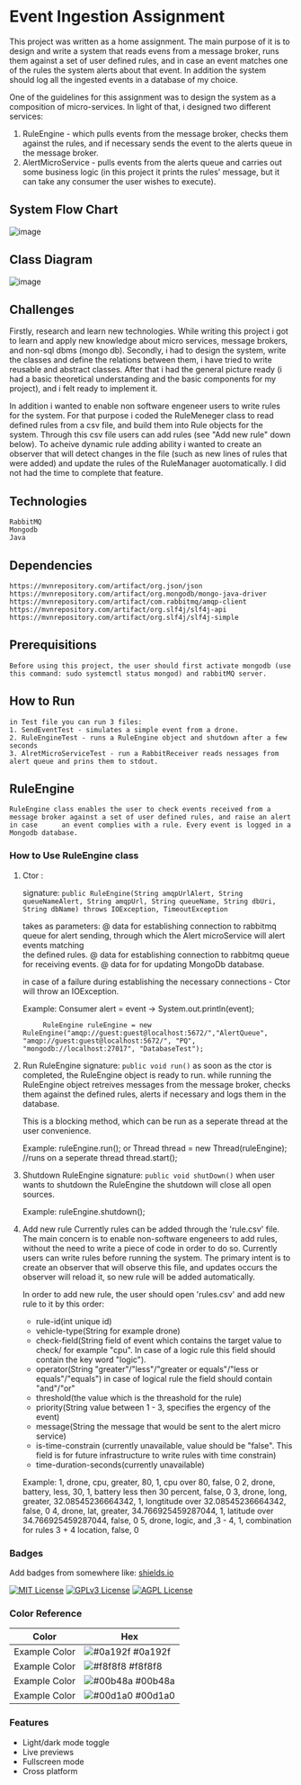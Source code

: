 # Event Ingestion Assignment
This project was written as a home assignment. The main purpose of it is to design and write a system that reads evens from a message broker, runs them against a set of user defined rules, and in case an event matches one of the rules the system alerts about that event. In addition the system should log all the ingested events in a database of my choice.

One of the guidelines for this assignment was to design the system as a composition of micro-services. In light of that, i designed two different services:
1. RuleEngine - which pulls events from the message broker, checks them against the rules, and if necessary sends the event to the alerts queue in the message broker.
2. AlertMicroService - pulls events from the alerts queue and carries out some business logic (in this project it prints the rules' message, but it can take any consumer the user wishes to execute).

## System Flow Chart
![image](https://github.com/avivS12/ruleEngine/assets/150012956/5c8b3694-22b1-4a3a-9a5e-dd7ab380a14a)

## Class Diagram
![image](https://github.com/avivS12/ruleEngine/assets/150012956/f951437d-8327-47fd-8eec-3ee48c1e5616)

## Challenges
Firstly, research and learn new technologies. While writing this project i got to learn and apply new knowledge about micro services, message brokers, and non-sql dbms (mongo db).
Secondly, i had to design the system, write the classes and define the relations between them, i have tried to write reusable and abstract classes. After that i had the general picture ready (i had a basic theoretical understanding and the basic components for my project), and i felt ready to implement it.

In addition i wanted to enable non software engeneer users to write rules for the system. For that purpose i coded the RuleMeneger class to read defined rules from a csv file, and build them into Rule objects for the system. Through this csv file users can add rules (see "Add new rule" down below). To acheive dynamic rule adding ability i wanted to create an observer that will detect changes in the file (such as new lines of rules that were added) and update the rules of the RuleManager auotomatically. I did not had the time to complete that feature. 

## Technologies
    RabbitMQ
    Mongodb
    Java

## Dependencies
    https://mvnrepository.com/artifact/org.json/json
    https://mvnrepository.com/artifact/org.mongodb/mongo-java-driver
    https://mvnrepository.com/artifact/com.rabbitmq/amqp-client
    https://mvnrepository.com/artifact/org.slf4j/slf4j-api
    https://mvnrepository.com/artifact/org.slf4j/slf4j-simple

## Prerequisitions
    Before using this project, the user should first activate mongodb (use this command: sudo systemctl status mongod) and rabbitMQ server.

## How to Run
    in Test file you can run 3 files:
    1. SendEventTest - simulates a simple event from a drone.
    2. RuleEngineTest - runs a RuleEngine object and shutdown after a few seconds
    3. AlretMicroServiceTest - run a RabbitReceiver reads nessages from alert queue and prins them to stdout.
    
## RuleEngine
    RuleEngine class enables the user to check events received from a message broker against a set of user defined rules, and raise an alert in case      an event complies with a rule. Every event is logged in a Mongodb database. 


### How to Use RuleEngine class

1. Ctor :
     
   signature: ```public RuleEngine(String amqpUrlAlert, String queueNameAlert, String amqpUrl, String queueName, String dbUri, String dbName) throws IOException, TimeoutException```
   
    takes as parameters:
    @ data for establishing connection to rabbitmq queue for alert sending, through which the Alert microService will alert events matching    
    the defined rules.
    @ data for establishing connection to rabbitmq queue for receiving events.
    @ data for for updating MongoDb database.
    
    in case of a failure during establishing the necessary connections - Ctor will 
    throw an IOException.
    
    Example:
            Consumer<String> alert = event -> System.out.println(event);

            RuleEngine ruleEngine = new RuleEngine("amqp://guest:guest@localhost:5672/","AlertQueue", "amqp://guest:guest@localhost:5672/", "PQ", "mongodb://localhost:27017", "DatabaseTest");

     
3. Run RuleEngine
   signature: ```public void run()```
    as soon as the ctor is completed, the RuleEngine object is ready to run. 
    while running the RuleEngine object retreives messages from the message broker, 
    checks them against the defined rules, alerts if necessary and logs them in the  
    database.

    This is a blocking method, which can be run as a seperate thread at the user 
    convenience.
    
    Example:
        ruleEngine.run();
        or
        Thread thread = new Thread(ruleEngine); //runs on a seperate thread
        thread.start();


4. Shutdown RuleEngine
   signature: ```public void shutDown()```
    when user wants to shutdown the RuleEngine the shutdown will close all open sources.

    Example:
        ruleEngine.shutdown();
    
    
5. Add new rule
   Currently rules can be added through the 'rule.csv' file. The main concern is to enable non-software engeneers to add rules, without the need to write a piece of code in order to do so. Currently users can write rules before running the system. The primary intent is to create an observer that will observe this file, and updates occurs the observer will reload it, so new rule will be added automatically.
   
   In order to add new rule, the user should open 'rules.csv' and add new rule to it by this order:
   * rule-id(int unique id)
   * vehicle-type(String for example drone)
   * check-field(String field of event which contains the target value to check/ for example "cpu". In case of a logic rule this field should contain the key word "logic").
   * operator(String "greater"/"less"/"greater or equals"/"less or equals"/"equals") in case of logical rule the field should contain "and"/"or"
   * threshold(the value which is the threashold for the rule)
   * priority(String value between 1 - 3, specifies the ergency of the event)
   * message(String the message that would be sent to the alert micro service)
   * is-time-constrain (currently unavailable, value should be "false". This field is for future infrastructure to write rules with time constrain)
   * time-duration-seconds(currently unavailable)


    Example:
       1, drone, cpu, greater, 80, 1, cpu over 80, false, 0
       2, drone, battery, less, 30, 1, battery less then 30 percent, false, 0
       3, drone, long, greater, 32.08545236664342, 1, longtitude over 32.08545236664342, false, 0
       4, drone, lat, greater, 34.766925459287044, 1, latitude over 34.766925459287044, false, 0
       5, drone, logic, and ,3 - 4, 1, combination for rules 3 + 4 location, false, 0

### Badges

Add badges from somewhere like: [shields.io](https://shields.io/)

[![MIT License](https://img.shields.io/badge/License-MIT-green.svg)](https://choosealicense.com/licenses/mit/)
[![GPLv3 License](https://img.shields.io/badge/License-GPL%20v3-yellow.svg)](https://opensource.org/licenses/)
[![AGPL License](https://img.shields.io/badge/license-AGPL-blue.svg)](http://www.gnu.org/licenses/agpl-3.0)

### Color Reference

| Color             | Hex                                                                |
| ----------------- | ------------------------------------------------------------------ |
| Example Color | ![#0a192f](https://via.placeholder.com/10/0a192f?text=+) #0a192f |
| Example Color | ![#f8f8f8](https://via.placeholder.com/10/f8f8f8?text=+) #f8f8f8 |
| Example Color | ![#00b48a](https://via.placeholder.com/10/00b48a?text=+) #00b48a |
| Example Color | ![#00d1a0](https://via.placeholder.com/10/00b48a?text=+) #00d1a0 |


### Features

- Light/dark mode toggle
- Live previews
- Fullscreen mode
- Cross platform

